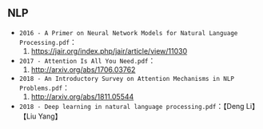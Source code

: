 ## NLP

- `2016 - A Primer on Neural Network Models for Natural Language Processing.pdf`：
    1. https://jair.org/index.php/jair/article/view/11030
- `2017 - Attention Is All You Need.pdf`：
    1. http://arxiv.org/abs/1706.03762
- `2018 - An Introductory Survey on Attention Mechanisms in NLP Problems.pdf`：
    1. http://arxiv.org/abs/1811.05544
- `2018 - Deep learning in natural language processing.pdf`：【Deng Li】【Liu Yang】